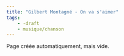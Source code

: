 ```yaml
---
title: "Gilbert Montagné - On va s'aimer"
tags:
    - -draft
    - musique/chanson
---
```


Page créée automatiquement, mais vide.
